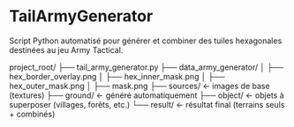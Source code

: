 # TailArmyGenerator
Script Python automatisé pour générer et combiner des tuiles hexagonales destinées au jeu Army Tactical.

project_root/
├── tail_army_generator.py
├── data_army_generator/
│   ├── hex_border_overlay.png
│   ├── hex_inner_mask.png
│   ├── hex_outer_mask.png
│   ├── mask.png
├── sources/        ← images de base (textures)
├── ground/         ← généré automatiquement
├── object/         ← objets à superposer (villages, forêts, etc.)
└── result/         ← résultat final (terrains seuls + combinés)
